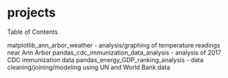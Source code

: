 # projects
Table of Contents

matplotlib_ann_arbor_weather - analysis/graphing of temperature readings near Ann Arbor
pandas_cdc_immunization_data_analysis - analysis of 2017 CDC immunization data
pandas_energy_GDP_ranking_analysis - data cleaning/joining/modeling using UN and World Bank data

